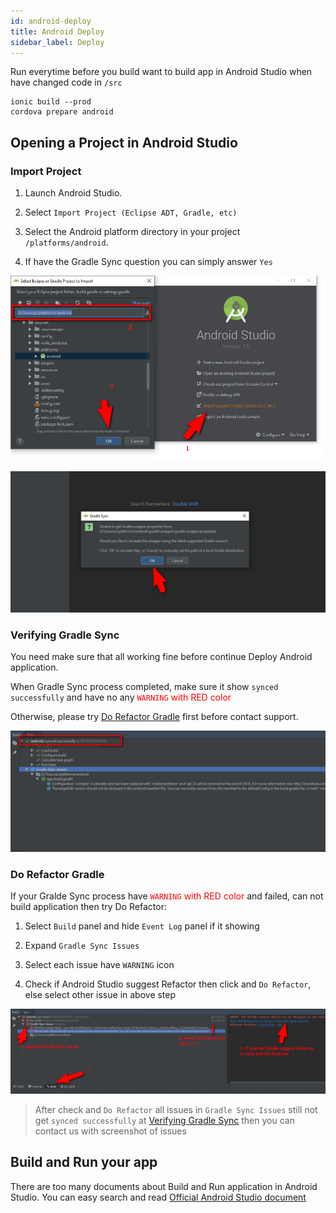 ```yaml
---
id: android-deploy
title: Android Deploy
sidebar_label: Deploy
---
```


Run everytime before you build want to build app in Android Studio when have changed code in `/src`

```
ionic build --prod
cordova prepare android
```

## Opening a Project in Android Studio

### Import Project

1. Launch Android Studio.

2. Select `Import Project (Eclipse ADT, Gradle, etc)`

3. Select the Android platform directory in your project `/platforms/android`.

4. If have the Gradle Sync question you can simply answer `Yes`

![](assets/build-android-import-android-studio.png)

![](assets/build-android-gradle-sync.png)

### Verifying Gradle Sync

You need make sure that all working fine before continue Deploy Android application.

When Gradle Sync process completed, make sure it show `synced successfully` and have no any <span style="color:red">`WARNING` with RED color</span>

Otherwise, please try [Do Refactor Gradle](android-deploy.md#do-refactor-gradle) first before contact support.

![](assets/build-android-gradle-good.png)

### Do Refactor Gradle

If your Gralde Sync process have <span style="color:red">`WARNING` with RED color</span> and failed, can not build application then try Do Refactor:

1. Select `Build` panel and hide `Event Log` panel if it showing

1. Expand `Gradle Sync Issues`

1. Select each issue have `WARNING` icon

1. Check if Android Studio suggest Refactor then click and `Do Refactor`, else select other issue in above step

![](assets/build-android-refactor.png)

> After check and `Do Refactor` all issues in `Gradle Sync Issues` still not get `synced successfully` at [Verifying Gradle Sync](android-deploy.md#verifying-gradle-sync) then you can contact us with screenshot of issues

## Build and Run your app

There are too many documents about Build and Run application in Android Studio. You can easy search and read [Official Android Studio document](https://developer.android.com/studio/run/index.html)